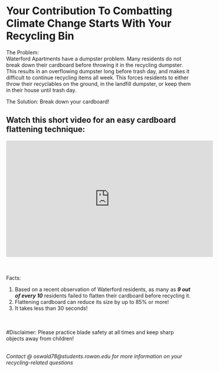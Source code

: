 # Your Contribution To Combatting Climate Change Starts With Your Recycling Bin

The Problem: 
<br>
Waterford Apartments have a dumpster problem. Many residents do not break down their cardboard before throwing it in the recycling dumpster. This results in an overflowing dumpster long before trash day, and makes it difficult to continue recycling items all week. This forces residents to either throw their recyclables on the ground, in the landfill dumpster, or keep them in their house until trash day. 

The Solution:
Break down your cardboard!

## Watch this short video for an easy cardboard flattening technique: 

<iframe width="560" height="315" src="https://www.youtube.com/embed/yPi2yNENia0" title="YouTube video player" frameborder="0" allow="accelerometer; autoplay; clipboard-write; encrypted-media; gyroscope; picture-in-picture" allowfullscreen></iframe>

<br><br>
Facts:
1. Based on a recent observation of Waterford residents, as many as ***9 out of every 10*** residents failed to flatten their cardboard before recycling it. 
2. Flattening cardboard can reduce its size by up to 85% or more! 
3. It takes less than 30 seconds!

<br><br>
#Disclaimer: Please practice blade safety at all times and keep sharp objects away from children!
<br><br>

<footer>
    <address>
        Contact @ oswald78@students.rowan.edu for more information on your recycling-related questions

